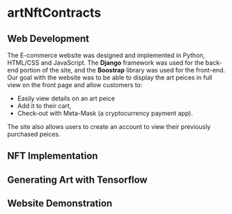 # artNftContracts


## Web Development
The E-commerce website was designed and implemented in Python, HTML/CSS and JavaScript. The **Django** framework was used for the back-end portion of the site, and the **Boostrap** library was used for the front-end. Our goal with the website was to be able to display the art peices in full view on the front page and allow customers to:

* Easily view details on an art peice 
* Add it to their cart, 
* Check-out with Meta-Mask (a cryptocurrency payment app). 

The site also allows users to create an account to view their previously purchased peices.

## NFT Implementation

## Generating Art with Tensorflow

## Website Demonstration
